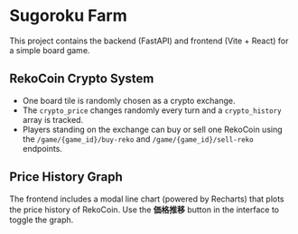 # Sugoroku Farm

This project contains the backend (FastAPI) and frontend (Vite + React) for a simple board game.

## RekoCoin Crypto System

- One board tile is randomly chosen as a crypto exchange.
- The `crypto_price` changes randomly every turn and a `crypto_history` array is tracked.
- Players standing on the exchange can buy or sell one RekoCoin using the
  `/game/{game_id}/buy-reko` and `/game/{game_id}/sell-reko` endpoints.

## Price History Graph

The frontend includes a modal line chart (powered by Recharts) that plots the
price history of RekoCoin. Use the **価格推移** button in the interface to toggle
the graph.
